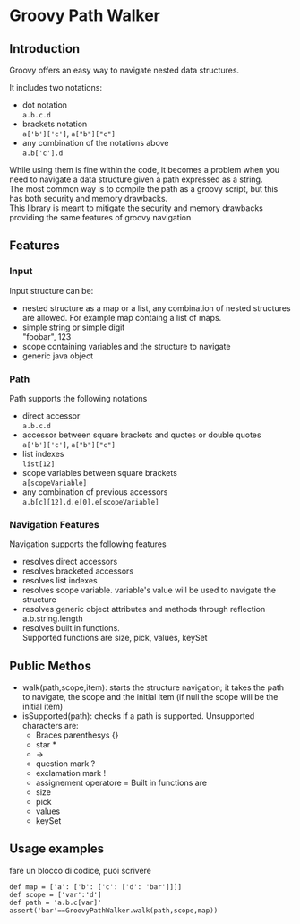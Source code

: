 # Groovy Path Walker  
## Introduction  
Groovy offers an easy way to navigate nested data structures.

It includes two notations:
- dot notation  
  `a.b.c.d`  
- brackets notation  
  `a['b']['c']`, `a["b"]["c"]`  
- any combination of the notations above  
  `a.b['c'].d`

While using them is fine within the code, it becomes a problem when you need to navigate a data structure given a path expressed as a string.  
The most common way is to compile the path as a groovy script, but this has both security and memory drawbacks.  
This library is meant to mitigate the security and memory drawbacks providing the same features of groovy navigation
  
## Features  
### Input  
Input structure can be:
  - nested structure as a map or a list, any combination of nested structures are allowed. For example map containg a list of maps.
  - simple string or simple digit  
    "foobar", 123
  - scope containing variables and the structure to navigate
  - generic java object
### Path  
Path supports the following notations
  - direct accessor  
    `a.b.c.d`
  - accessor between square brackets and quotes or double quotes  
    `a['b']['c']`, `a["b"]["c"]`  
  - list indexes  
    `list[12]`
  - scope variables between square brackets  
    `a[scopeVariable]`
  - any combination of previous accessors  
    `a.b[c][12].d.e[0].e[scopeVariable]`
  
### Navigation Features  
Navigation supports the following features  
  - resolves direct accessors
  - resolves bracketed accessors
  - resolves list indexes
  - resolves scope variable. variable's value will be used to navigate the structure
  - resolves generic object attributes and methods through reflection  
    a.b.string.length
  - resolves built in functions.  
    Supported functions are size, pick, values, keySet

## Public Methos  
  - walk(path,scope,item): starts the structure navigation; it takes the path to navigate, the scope and the initial item (if null the scope will be the initial item)  
  - isSupported(path): checks if a path is supported.
    Unsupported characters are:
      - Braces parenthesys {}
      - star * 
      - ->
      - question mark ?
      - exclamation mark !
      - assignement operatore =
    Built in functions are
    - size
    - pick
    - values
    - keySet

## Usage examples  
   fare un blocco di codice, puoi scrivere
  ```
  def map = ['a': ['b': ['c': ['d': 'bar']]]]  
  def scope = ['var':'d']  
  def path = 'a.b.c[var]'
  assert('bar'==GroovyPathWalker.walk(path,scope,map))
  ``` 
       
